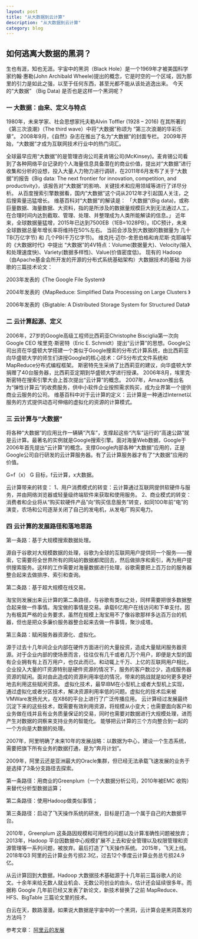 ```yaml
---
layout: post
title: "从大数据到云计算"
description: "从大数据到云计算"
category: blog
---
```


## 如何逃离大数据的黑洞？

生也有涯，知也无涯。宇宙中的黑洞（Black Hole）是一个1969年才被美国科学家约翰·惠勒(John Archibald Wheele)提出的概念，它是时空的一个区域，因为那里的引力是如此之强，以至于任何东西，甚至光都不能从该处逃逸出来。
今天的“大数据” （Big Data) 是否也是这样一个黑洞呢？


### 一 大数据：由来、定义与特点
1980年，未来学家、社会思想家托夫勒Alvin Toffler (1928 – 2016) 在其所著的《第三次浪潮》（The third wave）中将“大数据”称颂为 “第三次浪潮的华彩乐章”。
2008年9月，《自然》杂志在推出了名为“大数据”的封面专栏。
2009年开始，“大数据”才成为互联网技术行业中的热门词汇。

全球最早应用“大数据”的是管理咨询公司麦肯锡公司(McKinsey)。麦肯锡公司看到了各种网络平台记录的个人海量信息具备潜在的商业价值，提出对“大数据”进行收集和分析的设想，投入大量人力物力进行调研，在2011年6月发布了关于“大数据”的报告《Big data: The next frontier for innovation, competition, and productivity》，该报告对“大数据”的影响、关键技术和应用领域等进行了详尽分析。
从百度搜索引擎数据看，国内“大数据”这个词从2012年才引起国人关注，之后搜索量迅猛增长。
维基百科对“大数据”的解读是：
「大数据”(Big data)，或称巨量数据、海量数据、大资料，指的是所涉及的数据量规模巨大到无法通过人工，在合理时间内达到截取、管理、处理、并整理成为人类所能解读的信息。」
近年来，全球数据量猛增，2015年已达到7500EB（1EB=1028PB）。IDC预计，未来全球数据总量年增长率将维持在50%左右。
当前会涉及到大数据的数据量为 几十TB(万亿字节) 和 几个PB(千万亿字节)。
维克托·迈尔-舍恩伯格和肯尼斯·克耶编写的《大数据时代》中提出
“大数据”的4V特点：Volume(数据量大)、Velocity(输入和处理速度快)、Variety(数据多样性)、Value(价值密度低)。
现有的 Hadoop （由Apache基金会所开发的开源的分布式系统基础架构）大数据技术的基础 为谷歌的三篇技术论文：

2003年发表的《The Google File System》

2004年发表的《MapReduce: Simplified Data Processing on Large Clusters 》

2006年发表的《Bigtable: A Distributed Storage System for Structured Data》

### 二 云计算起源、定义

2006年，27岁的Google高级工程师比西莉亚Christophe Bisciglia第一次向Google CEO 埃里克·斯密特（Eric E. Schmidt）提出“云计算”的思想。Google公司出资在华盛顿大学搭建一个类似于Google搜索的分布式计算系统，由比西莉亚向华盛顿大学的师生们讲授Google的核心技术：GFS分布式文件系统和MapReduce分布式编程框架。
斯密特先生采纳了比西莉亚的建议，向华盛顿大学捐赠了40台服务器，比西莉亚定期到华盛顿大学进行授课。
2006年8月，埃里克·斯密特在搜索引擎大会上首次提出“云计算”的概念。
2007年，Amazon推出名为“弹性计算云”的收费服务，供中小软件企业按照需求购买，成为业界第一个提供商业云服务的公司。
维基百科中对于云计算的定义：云计算是一种通过Internet以服务的方式提供动态可伸缩的虚拟化的资源的计算模式。

### 三 云计算与“大数据”

将各种“大数据”的应用比作一辆辆“汽车”，支撑起这些“汽车”运行的“高速公路”就是云计算。最著名的实例就是Google搜索引擎。面对海量Web数据，Google于2006年首先提出“云计算”的概念。支撑Google内部各种“大数据”应用的，正是Google公司自行研发的云计算服务器。有了云计算服务器才有了“大数据”应用的价值。

G=f（x） G 目标，f云计算，x大数据。

云计算带来的转变：
1、用户消费模式的转变：云计算通过互联网提供软硬件与服务，并由网络浏览器或轻量级终端软件来获取和使用服务。
2、商业模式的转变：消费者和企业将从“购买软硬件产品”向“购买信息服务”转变，如同100年前“电”的演变，农场和公司逐渐关闭了自己的发电机，从发电厂购买电力。

### 四 云计算的发展路径和落地思路

第一条路：基于大规模搜索数据处理。

源自于谷歌对大规模数据的处理，谷歌为全球的互联网用户提供同一个服务——搜索，它需要将全世界所有的网站的数据都爬回去，然后做排序和索引，再为用户提供搜索服务。这样的工作需要对海量数据进行处理，谷歌需要把上百万台的服务器整合起来去做排序、索引和查询。

第二条路：基于超大规模在线交易。

淘宝则发展出来云计算的第二条路径，与谷歌有类似之处，同样需要把很多数据整合起来做一件事情。淘宝做的事情是交易。承载6亿用户在线访问和下单支付。因为有极其严格的业务要求，虽然在规模上淘宝用不了像谷歌那样多达百万台的机器，但也是把众多廉价服务器整合起来去做一件事情，聚沙成塔。

第三条路：赋闲服务器资源化、虚拟化。

源于过去十几年间企业内部在硬件方面进行的大量投资，造成大量赋闲服务器资源。对于企业内部的使场景而言，往往仅有几千或者几万个用户，即便是大型的国有企业拥有有上百万用户，也仅此而已。和动辄上千万、上亿的互联网用户相比，企业投入大量的IT资源特别是硬件资源的情况下，服务的客户数过少，造成服务器资源的赋闲。面对由此造成的资源利用率低的情况，带来的挑战就是如何更多更好地去利用这些赋闲资源。
虚拟化技术，最早IBM在小型机上或者大型机上实现，通过虚拟化或者分区技术，解决资源利用率低的问题。虚拟化的技术后来被VMWare发扬光大，在X86的平台上进行了广泛传播应用。
云计算经过发展最终沉淀下来的这些技术，既需要有效利用资源，将规模从小变大；也需要面向客户和业务做在线并且有业务质量保证的交易，同时也需要对数据进行大规模处理，进而产生对数据的洞察来支持业务的智能化。
能够把云计算的三个方向整合到一起的一个方向是大数据的处理。

2007年，阿里明确了未来10年的发展战略：以数据为中心，建设一个生态系统，需要把旗下所有业务的数据打通，是为“奔月计划”。

2009年，阿里云还是亚洲最大的Oracle集群，但已经无法承载飞速发展的业务于是选择了3条分支路径去探索。

第一条路径：用商业的Greenplum（一个大数据分析公司，2010年被EMC 收购）来替代分析型数据运算；

第二条路径：使用Hadoop做类似事情；

第三条路径：启动了飞天操作系统的研发，目标是打造一个属于自己的大数据平台。

2010年，Greenplum 这条路因规模和可用性的问题以及计算准确性问题被放弃；
2013年，Hadoop 平台因数据中心规模扩展不上去和安全管理以及权限管理和资源管理等一系列问题，被放弃。最后打造了飞天操作系统。
2015年，飞天上线。
2018年Q3 阿里的云计算业务亏损2.3亿，过去12个季度云计算业务总亏损24.9亿。

从云计算回到大数据，Hadoop 大数据技术基础源于十几年前三篇谷歌人的论文。十余年来给无数人就业机会、无数公司创业的由头，估计还会延续很多年。而据称 Google 几年前已经又发表了新论文，新技术替换了之前 MapReduce、HFS、BigTable 三篇论文里的技术。

白云在天，数路漫漫。如果说大数据是宇宙中的一个黑洞，云计算会是黑洞蒸发的方法吗？





参考文章：  [阿里云的发展](http://www.techweb.com.cn/news/2016-06-08/2344624.shtml)
